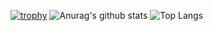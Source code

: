 
[![trophy](https://github-profile-trophy.vercel.app/?username=j1min&theme=darkhub&row=1&column=7)](https://github.com/j1min)
![Anurag's github stats](https://github-readme-stats.vercel.app/api?username=j1min&show_icons=true&theme=github_dark)
![Top Langs](https://github-readme-stats.vercel.app/api/top-langs/?username=j1min&layout=compact)
